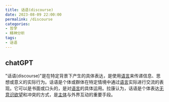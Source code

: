 ```yaml
---
title: 话语(discourse)
date: 2023-08-09 22:00:00
permalink: /discourse
categories:
- 哲学
- 精神分析
tags:
- 话语
---
```


## chatGPT
"话语(discourse)"是在特定背景下产生的具体表达，是使用[语言](/language)来传递信息、思想或意义的实际行为。话语是个体或群体在特定情境中通过[语言](/language)实际进行交流的表现。它可以是书面或口头的，是对[语言](/language)的具体运用。拉康认为，话语是个体表达[无意识](/unconscious)[欲望](/desire)和冲突的方式，是[主体](/subject)与外界互动的重要手段。